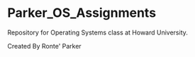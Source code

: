 # Parker_OS_Assignments
Repository for Operating Systems class at Howard University.

Created By Ronte' Parker
